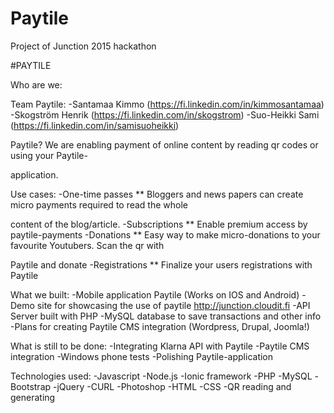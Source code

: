 # Paytile
Project of Junction 2015 hackathon

#PAYTILE


Who are we:

Team Paytile:
-Santamaa Kimmo (https://fi.linkedin.com/in/kimmosantamaa)
-Skogström Henrik (https://fi.linkedin.com/in/skogstrom)
-Suo-Heikki Sami (https://fi.linkedin.com/in/samisuoheikki)


Paytile?
We are enabling payment of online content by reading qr codes or using your Paytile-

application.


Use cases:
-One-time passes
** Bloggers and news papers can create micro payments required to read the whole 

content of the blog/article.
-Subscriptions
** Enable premium access by paytile-payments
-Donations
** Easy way to make micro-donations to your favourite Youtubers. Scan the qr with 

Paytile and donate
-Registrations
** Finalize your users registrations with Paytile


What we built:
-Mobile application Paytile (Works on IOS and Android)
-Demo site for showcasing the use of paytile http://junction.cloudit.fi
-API Server built with PHP
-MySQL database to save transactions and other info
-Plans for creating Paytile CMS integration (Wordpress, Drupal, Joomla!)

What is still to be done:
-Integrating Klarna API with Paytile
-Paytile CMS integration
-Windows phone tests
-Polishing Paytile-application



Technologies used:
-Javascript
-Node.js
-Ionic framework
-PHP
-MySQL
-Bootstrap
-jQuery
-CURL
-Photoshop
-HTML
-CSS
-QR reading and generating

